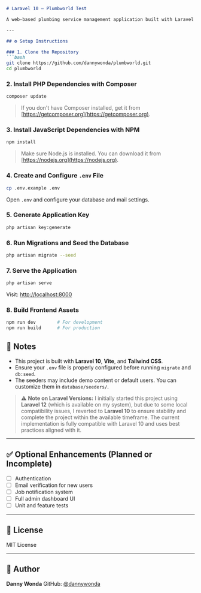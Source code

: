 ````markdown
# Laravel 10 – Plumbworld Test

A web-based plumbing service management application built with Laravel 10. This project includes features such as job scheduling, customer management, and an admin dashboard.

---

## ⚙️ Setup Instructions

### 1. Clone the Repository
```bash
git clone https://github.com/dannywonda/plumbworld.git
cd plumbworld
````

### 2. Install PHP Dependencies with Composer

```bash
composer update
```

> If you don't have Composer installed, get it from [https://getcomposer.org](https://getcomposer.org).

### 3. Install JavaScript Dependencies with NPM

```bash
npm install
```

> Make sure Node.js is installed. You can download it from [https://nodejs.org](https://nodejs.org).

### 4. Create and Configure `.env` File

```bash
cp .env.example .env
```

Open `.env` and configure your database and mail settings.

### 5. Generate Application Key

```bash
php artisan key:generate
```

### 6. Run Migrations and Seed the Database

```bash
php artisan migrate --seed
```

### 7. Serve the Application

```bash
php artisan serve
```

Visit: [http://localhost:8000](http://localhost:8000)

### 8. Build Frontend Assets

```bash
npm run dev        # For development
npm run build      # For production
```

## 📝 Notes

* This project is built with **Laravel 10**, **Vite**, and **Tailwind CSS**.
* Ensure your `.env` file is properly configured before running `migrate` and `db:seed`.
* The seeders may include demo content or default users. You can customize them in `database/seeders/`.

> ⚠️ **Note on Laravel Versions:**
> I initially started this project using **Laravel 12** (which is available on my system), but due to some local compatibility issues, I reverted to **Laravel 10** to ensure stability and complete the project within the available timeframe. The current implementation is fully compatible with Laravel 10 and uses best practices aligned with it.

---

## ✅ Optional Enhancements (Planned or Incomplete)

* [ ] Authentication
* [ ] Email verification for new users
* [ ] Job notification system
* [ ] Full admin dashboard UI
* [ ] Unit and feature tests

---

## 📄 License

MIT License

---

## 👤 Author

**Danny Wonda**
GitHub: [@dannywonda](https://github.com/dannywonda)